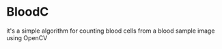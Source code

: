 BloodC
======

it's a simple algorithm for counting blood cells from a blood sample image using OpenCV
